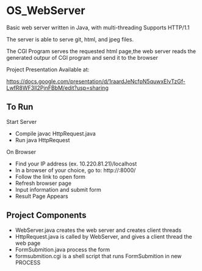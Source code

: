 # OS_WebServer
Basic web server written in Java, with multi-threading
Supports HTTP/1.1

The server is able to serve git, html, and jpeg files.

The CGI Program serves the requested html page,the web server reads the generated outpur of CGI program and send it to the browser

Project Presentation Available at:

https://docs.google.com/presentation/d/1raardJeNcfpN5quwxElvTzGf-LwfR8WF3lI2PjnFBbM/edit?usp=sharing

## To Run
Start Server
- Compile javac HttpRequest.java
- Run java HttpRequest

On Browser
- Find your IP address (ex. 10.220.81.21)/localhost
- In a browser of your choice, go to: http://<myipaddress>:8000/
- Follow the link to open form
- Refresh browser page
- Input information and submit form
- Result Page Appears

## Project Components
- WebServer.java creates the web server and creates client threads
- HttpRequest.java is called by WebServer, and gives a client thread the web page
- FormSubmition.java process the form
- formsubmition.cgi is a shell script that runs FormSubmition in new PROCESS
